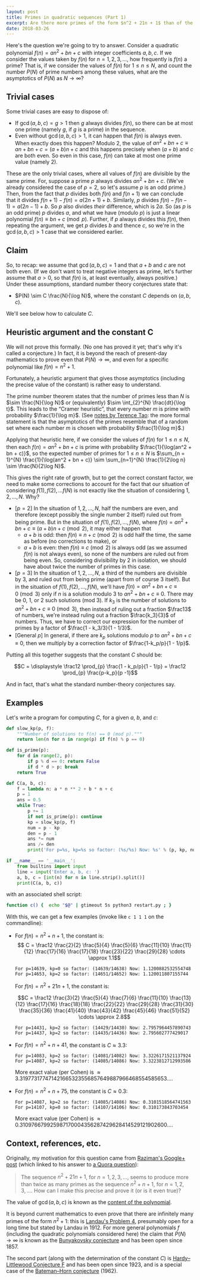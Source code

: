 ```yaml
---
layout: post
title: Primes in quadratic sequences (Part 1)
excerpt: Are there more primes of the form $n^2 + 21n + 1$ than of the form $n^2 + n + 1$?
date: 2018-03-26
---
```


Here's the question we're going to try to answer. Consider a quadratic polynomial $f(n) = an^2 + bn + c$ with integer coefficients $a, b, c$. If we consider the values taken by $f(n)$ for $n = 1, 2, 3, \dots$, how frequently is $f(n)$ a prime? That is, if we consider the values of $f(n)$ for $1 \le n \le N$, and count the number $P(N)$ of prime numbers among these values, what are the asymptotics of $P(N)$ as $N \to \infty$?

## Trivial cases

Some trivial cases are easy to dispose of:

* If $\gcd(a, b, c) = g > 1$ then $g$ always divides $f(n)$, so there can be at most one prime (namely $g$, if $g$ is a prime) in the sequence.
* Even without $\gcd(a, b, c) > 1$, it can happen that $f(n)$ is always even. When exactly does this happen? Modulo $2$, the value of $an^2 + bn + c \equiv an + bn + c = (a+b)n + c$ and this happens precisely when $(a + b)$ and $c$ are both even. So even in this case, $f(n)$ can take at most one prime value (namely $2$).

These are the only trivial cases, where all values of $f(n)$ are divisible by the same prime. For, suppose a prime $p$ always divides $an^2 + bn + c$.  (We've already considered the case of $p = 2$, so let's assume $p$ is an odd prime.) Then, from the fact that $p$ divides both $f(n)$ and $f(n+1)$ we can conclude that it divides $f(n + 1) - f(n) = a(2n + 1) + b$. Similarly, $p$ divides $f(n) - f(n-1) = a(2n - 1) + b$. So $p$ also divides *their* difference, which is $2a$.  So (as $p$ is an odd prime) $p$ divides $a$, and what we have (modulo $p$) is just a linear polynomial $f(n) \equiv bn + c \pmod p$. Further, if $p$ always divides this $f(n)$, then repeating the argument, we get $p$ divides $b$ and thence $c$, so we're in the $\gcd(a, b, c) > 1$ case that we considered earlier.

## Claim

So, to recap: we assume that $\gcd(a, b, c) = 1$ and that $a + b$ and $c$ are not both even. (If we don't want to treat negative integers as prime, let's further assume that $a > 0$, so that $f(n)$ is, at least eventually, always positive.) Under these assumptions, standard number theory conjectures state that:

* $P(N) \sim C \frac{N}{\log N}$, where the constant $C$ depends on $(a, b, c)$.

We'll see below how to calculate $C$.

## Heuristic argument and the constant C

We will not prove this formally. (No one has proved it yet; that's why it's called a conjecture.) In fact, it is beyond the reach of present-day mathematics to prove even that $P(N) \to \infty$, and even for a specific polynomial like $f(n) = n^2 + 1$.

Fortunately, a heuristic argument that gives those asymptotics (including the precise value of the constant) is rather easy to understand.

The prime number theorem states that the number of primes less than $N$ is $\sim \frac{N}{\log N}$ or (equivalently) $\sim \int_{2}^{N} \frac{dt}{\log t}$. This leads to the “Cramer heuristic”, that every number $m$ is prime with probability $\frac{1}{\log m}$. (See [notes by Terence Tao](https://terrytao.wordpress.com/tag/cramers-random-model/): the more formal statement is that the asymptotics of the primes resemble that of a random set where each number $m$ is chosen with probability $\frac{1}{\log m}$.)

Applying that heuristic here, if we consider the values of $f(n)$ for $1 \le n \le N$, then each $f(n) = an^2 + bn + c$ is prime with probability $\frac{1}{\log(an^2 + bn + c)}$, so the expected number of primes for $1 \le n \le N$ is $\sum_{n = 1}^{N} \frac{1}{\log(an^2 + bn + c)} \sim \sum_{n=1}^{N} \frac{1}{2\log n} \sim \frac{N}{2\log N}$.

This gives the right rate of growth, but to get the correct constant factor, we need to make some corrections to account for the fact that our situation of considering $f(1), f(2), \dots f(N)$ is not exactly like the situation of considering $1, 2, \dots, N$. Why?

* [$p=2$] In the situation of $1, 2, \dots, N$, half the numbers are even, and therefore (except possibly the single number $2$ itself) ruled out from being prime. But in the situation of $f(1), f(2), \dots, f(N)$, where $f(n) = an^2 + bn + c \equiv (a+b)n + c \pmod 2$, it may either happen that
  * $a+b$ is odd: then $f(n) \equiv n + c \pmod 2$ is odd half the time, the same as before (no corrections to make), or
  * $a + b$ is even: then $f(n) \equiv c \pmod 2$ is always odd (as we assumed $f(n)$ is not always even), so none of the numbers are ruled out from being even. So, considering divisibility by $2$ in isolation, we should have about twice the number of primes in this case.
* [$p=3$] In the situation of $1, 2, \dots, N$, a third of the numbers are divisible by $3$, and ruled out from being prime (apart from of course $3$ itself). But in the situation of $f(1), f(2), \dots, f(N)$, we'll have $f(n) = an^2 + bn + c \equiv 0 \pmod 3$ only if $n$ is a solution modulo $3$ to $an^2 + bn + c \equiv 0$. There may be $0$, $1$, or $2$ such solutions (mod $3$). If $k_3$ is the number of solutions to $an^2 + bn + c\equiv 0 \pmod 3$, then instead of ruling out a fraction $\frac13$ of numbers, we're instead ruling out a fraction $\frac{k_3}{3}$ of numbers. Thus, we have to correct our expression for the number of primes by a factor of $\frac{1 - k_3/3}{1 - 1/3}$.
* [General $p$] In general, if there are $k_p$ solutions modulo $p$ to $an^2 + bn + c \equiv 0$, then we multiply by a correction factor of $\frac{1-k_p/p}{1 - 1/p}$.

Putting all this together suggests that the constant $C$ should be:

$$C = \displaystyle \frac12 \prod_{p} \frac{1 - k_p/p}{1 - 1/p} = \frac12 \prod_{p} \frac{p-k_p}{p -1}$$

And in fact, that's what the standard number-theory conjectures say.

## Examples

Let's write a program for computing $C$, for a given $a$, $b$, and $c$:

```python
def slow_kp(p, f):
    """Number of solutions to f(n) == 0 (mod p)."""
    return len(n for n in range(p) if f(n) % p == 0)

def is_prime(p):
    for d in range(2, p):
        if p % d == 0: return False
        if d * d > p: break
    return True

def C(a, b, c):
    f =	lambda n: a * n	** 2 + b * n + c
    p =	1
    ans	= 0.5
    while True:
		p += 1
        if not is_prime(p): continue
        kp = slow_kp(p,	f)
        num = p	- kp
		den = p	- 1
		ans *= num
		ans /= den
		print('For p=%s, kp=%s so factor: (%s/%s) Now: %s' % (p, kp, num, den, ans))

if __name__ == '__main__':
    from builtins import input
    line = input('Enter a, b, c: ')
    a, b, c = [int(n) for n in line.strip().split()]
    print(C(a, b, c))
```

with an associated shell script:

```sh
function c() {  echo "$@" | gtimeout 5s python3 restart.py ; }
```

With this, we can get a few examples (invoke like `c 1 1 1` on the commandline):

* For $f(n) = n^2 + n + 1$, the constant is:
  $$ C = \frac12 \frac{2}{2} \frac{5}{4} \frac{5}{6} \frac{11}{10} \frac{11}{12} \frac{17}{16} \frac{17}{18} \frac{23}{22} \frac{29}{28} \cdots \approx 1.1$$

  ```
  For p=14639, kp=0 so factor: (14639/14638) Now: 1.1200882532554748
  For p=14653, kp=2 so factor: (14651/14652) Now: 1.120011807155744
  ```

  For $f(n) = n^2 + 21n + 1$, the constant is:

  $$C = \frac12 \frac{3}{2} \frac{5}{4} \frac{7}{6} \frac{11}{10} \frac{13}{12} \frac{17}{16} \frac{18}{18} \frac{22}{22} \frac{29}{28} \frac{31}{30} \frac{35}{36} \frac{41}{40} \frac{43}{42} \frac{45}{46} \frac{51}{52} \cdots \approx 2.8$$

  ```
  For p=14431, kp=2 so factor: (14429/14430) Now: 2.7957964457890743
  For p=14437, kp=2 so factor: (14435/14436) Now: 2.795602777429017
  ```

* For $f(n) = n^2 + n + 41$, the constant is $C \approx 3.3$:

  ```
  For p=14083, kp=2 so factor: (14081/14082) Now: 3.3226171521137924
  For p=14087, kp=2 so factor: (14085/14086) Now: 3.3223812712993586
  ```

  More exact value (per Cohen) is $\approx 3.319773177471421665323556857649887966468554585653\dots$.

* For $f(n) = n^2 + n + 75$, the constant is $C \approx 0.3$:

  ```
  For p=14087, kp=2 so factor: (14085/14086) Now: 0.3101518564741563
  For p=14107, kp=0 so factor: (14107/14106) Now: 0.310173843703454
  ```

  More exact value (per Cohen) is $\approx 0.310976679925987170004356287429628414529121902600\dots$.

## Context, references, etc.

Originally, my motivation for this question came from [Raziman's Google+ post](https://plus.google.com/+RazimanTV/posts/ZG1DHvi7pRu) (which linked to his answer to [a Quora question](https://www.quora.com/The-sequence-n-2-21n-1-n-1-2-3-cdots-seems-to-produce-more-than-twice-as-many-primes-as-the-sequence-n-2-n-1-n-1-2-3-cdots-How-can-I-make-this-precise-and-prove-it-or-is-it-even-true)):

> The sequence $n^2+21n+1$, for $n=1,2,3,\dots$, seems to produce more than twice as many primes as the sequence $n^2+n+1$, for $n=1,2,3,\dots$. How can I make this precise and prove it (or is it even true)?

The value of $\gcd(a, b, c)$ is known as the [content of the polynomial](https://en.wikipedia.org/wiki/Primitive_part_and_content).

It is beyond current mathematics to even prove that there are infinitely many primes of the form $n^2 + 1$: this is [Landau's Problem 4](https://en.wikipedia.org/w/index.php?title=Landau%27s_problems&oldid=825792061), presumably open for a long time but stated by Landau in 1912. For more general polynomials $f$ (including the quadratic polynomials considered here) the claim that $P(N) \to \infty$ is known as the [Bunyakovsky conjecture](https://en.wikipedia.org/w/index.php?title=Bunyakovsky_conjecture&oldid=830234069) and has been open since 1857.

The second part (along with the determination of the constant $C$) is [Hardy–Littlewood Conjecture F](https://en.wikipedia.org/w/index.php?title=Ulam_spiral&oldid=821475153#Hardy_and_Littlewood's_Conjecture_F) and has been open since 1923, and is a special case of the [Bateman–Horn conjecture](https://en.wikipedia.org/w/index.php?title=Bateman%E2%80%93Horn_conjecture&oldid=828694748) (1962).
